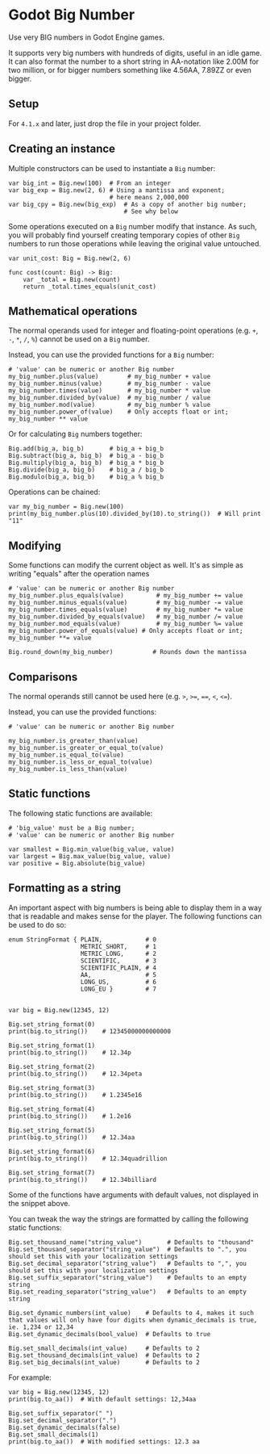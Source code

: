 # Godot Big Number

Use very BIG numbers in Godot Engine games.

It supports very big numbers with hundreds of digits, useful in an idle game. It can also format the number to a short string in AA-notation like 2.00M for two million, or for bigger numbers something like 4.56AA, 7.89ZZ or even bigger.

## Setup

For `4.1.x` and later, just drop the file in your project folder.

## Creating an instance

Multiple constructors can be used to instantiate a `Big` number:

```GDScript
var big_int = Big.new(100)  # From an integer
var big_exp = Big.new(2, 6) # Using a mantissa and exponent;
                            # here means 2,000,000
var big_cpy = Big.new(big_exp)  # As a copy of another big number;
                                # See why below
```

Some operations executed on a `Big` number modify that instance. As such, you will probably find yourself creating temporary copies of other `Big` numbers to run those operations while leaving the original value untouched.

```GDScript
var unit_cost: Big = Big.new(2, 6)

func cost(count: Big) -> Big:
    var _total = Big.new(count)
    return _total.times_equals(unit_cost)
```

## Mathematical operations

The normal operands used for integer and floating-point operations (e.g. `+`, `-`, `*`, `/`, `%`) cannot be used on a `Big` number.

Instead, you can use the provided functions for a `Big` number:

```GDScript
# 'value' can be numeric or another Big number
my_big_number.plus(value)        # my_big_number + value
my_big_number.minus(value)       # my_big_number - value
my_big_number.times(value)       # my_big_number * value
my_big_number.divided_by(value)  # my_big_number / value
my_big_number.mod(value)         # my_big_number % value
my_big_number.power_of(value)    # Only accepts float or int; my_big_number ** value
```

Or for calculating `Big` numbers together:

```GDScript
Big.add(big_a, big_b)       # big_a + big_b
Big.subtract(big_a, big_b)  # big_a - big_b
Big.multiply(big_a, big_b)  # big_a * big_b
Big.divide(big_a, big_b)    # big_a / big_b
Big.modulo(big_a, big_b)    # big_a % big_b
```

Operations can be chained:

```GDScript
var my_big_number = Big.new(100)
print(my_big_number.plus(10).divided_by(10).to_string())  # Will print "11"
```

## Modifying

Some functions can modify the current object as well. It's as simple as writing "equals" after the operation names

```GDScript
# 'value' can be numeric or another Big number
my_big_number.plus_equals(value)         # my_big_number += value
my_big_number.minus_equals(value)        # my_big_number -= value
my_big_number.times_equals(value)        # my_big_number *= value
my_big_number.divided_by_equals(value)   # my_big_number /= value
my_big_number.mod_equals(value)          # my_big_number %= value
my_big_number.power_of_equals(value) # Only accepts float or int; my_big_number **= value

Big.round_down(my_big_number)           # Rounds down the mantissa
```

## Comparisons

The normal operands still cannot be used here (e.g. `>`, `>=`, `==`, `<`, `<=`).

Instead, you can use the provided functions:

```GDScript
# 'value' can be numeric or another Big number

my_big_number.is_greater_than(value)
my_big_number.is_greater_or_equal_to(value)
my_big_number.is_equal_to(value)
my_big_number.is_less_or_equal_to(value)
my_big_number.is_less_than(value)
```

## Static functions

The following static functions are available:

```GDScript
# 'big_value' must be a Big number;
# 'value' can be numeric or another Big number

var smallest = Big.min_value(big_value, value)
var largest = Big.max_value(big_value, value)
var positive = Big.absolute(big_value)
```

## Formatting as a string

An important aspect with big numbers is being able to display them in a way that is readable and makes sense for the player. The following functions can be used to do so:

```GDScript
enum StringFormat { PLAIN,            # 0
                    METRIC_SHORT,     # 1
                    METRIC_LONG,      # 2
                    SCIENTIFIC,       # 3
                    SCIENTIFIC_PLAIN, # 4
                    AA,               # 5
                    LONG_US,          # 6
                    LONG_EU }         # 7


var big = Big.new(12345, 12)

Big.set_string_format(0)
print(big.to_string())    # 12345000000000000

Big.set_string_format(1)
print(big.to_string())    # 12.34p

Big.set_string_format(2)
print(big.to_string())    # 12.34peta

Big.set_string_format(3)
print(big.to_string())    # 1.2345e16

Big.set_string_format(4)
print(big.to_string())    # 1.2e16

Big.set_string_format(5)
print(big.to_string())    # 12.34aa

Big.set_string_format(6)
print(big.to_string())    # 12.34quadrillion

Big.set_string_format(7)
print(big.to_string())    # 12.34billiard
```
Some of the functions have arguments with default values, not displayed in the snippet above.

You can tweak the way the strings are formatted by calling the following static functions:

```GDScript
Big.set_thousand_name("string_value")       # Defaults to "thousand"
Big.set_thousand_separator("string_value")  # Defaults to ".", you should set this with your localization settings
Big.set_decimal_separator("string_value")   # Defaults to ",", you should set this with your localization settings
Big.set_suffix_separator("string_value")    # Defaults to an empty string
Big.set_reading_separator("string_value")   # Defaults to an empty string

Big.set_dynamic_numbers(int_value)    # Defaults to 4, makes it such that values will only have four digits when dynamic_decimals is true, ie. 1,234 or 12,34
Big.set_dynamic_decimals(bool_value)  # Defaults to true

Big.set_small_decimals(int_value)     # Defaults to 2
Big.set_thousand_decimals(int_value)  # Defaults to 2
Big.set_big_decimals(int_value)       # Defaults to 2
```

For example:

```GDScript
var big = Big.new(12345, 12)
print(big.to_aa())  # With default settings: 12,34aa

Big.set_suffix_separator(" ")
Big.set_decimal_separator(".")
Big.set_dynamic_decimals(false)
Big.set_small_decimals(1)
print(big.to_aa())  # With modified settings: 12.3 aa
```
